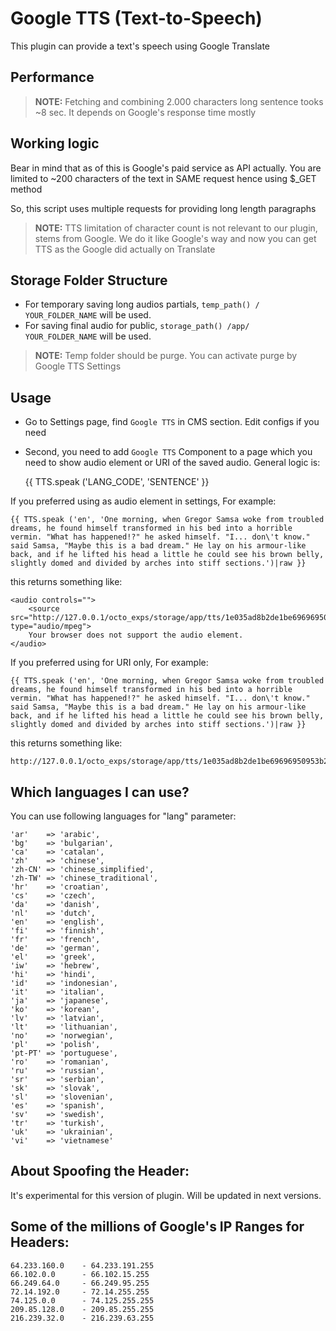 # Google TTS (Text-to-Speech)
This plugin can provide a text's speech using Google Translate


## Performance
> **NOTE:** Fetching and combining 2.000 characters long sentence tooks ~8 sec. It depends on Google's response time mostly


## Working logic
Bear in mind that as of this is Google's paid service as API actually. You are limited to ~200 characters of the text in SAME request hence using $_GET method

So, this script uses multiple requests for providing long length paragraphs

> **NOTE:** TTS limitation of character count is not relevant to our plugin, stems from Google. We do it like Google's way and now you can get TTS as the Google did actually on Translate


## Storage Folder Structure
* For temporary saving long audios partials, `temp_path() / YOUR_FOLDER_NAME` will be used.
* For saving final audio for public, `storage_path() /app/ YOUR_FOLDER_NAME` will be used.

> **NOTE:** Temp folder should be purge. You can activate purge by Google TTS Settings


## Usage
- Go to Settings page, find `Google TTS` in CMS section. Edit configs if you need

- Second, you need to add `Google TTS` Component to a page which you need to show audio element or URI of the saved audio. General logic is:

	{{ TTS.speak ('LANG_CODE', 'SENTENCE' }}

If you preferred using as audio element in settings, For example:

	{{ TTS.speak ('en', 'One morning, when Gregor Samsa woke from troubled dreams, he found himself transformed in his bed into a horrible vermin. "What has happened!?" he asked himself. "I... don\'t know." said Samsa, "Maybe this is a bad dream." He lay on his armour-like back, and if he lifted his head a little he could see his brown belly, slightly domed and divided by arches into stiff sections.')|raw }}

this returns something like:

	<audio controls="">
		<source src="http://127.0.0.1/octo_exps/storage/app/tts/1e035ad8b2de1be69696950953b28c66.mp3" type="audio/mpeg">
		Your browser does not support the audio element.
	</audio>

If you preferred using for URI only, For example: 

	{{ TTS.speak ('en', 'One morning, when Gregor Samsa woke from troubled dreams, he found himself transformed in his bed into a horrible vermin. "What has happened!?" he asked himself. "I... don\'t know." said Samsa, "Maybe this is a bad dream." He lay on his armour-like back, and if he lifted his head a little he could see his brown belly, slightly domed and divided by arches into stiff sections.')|raw }}

this returns something like:

	http://127.0.0.1/octo_exps/storage/app/tts/1e035ad8b2de1be69696950953b28c66.mp3


## Which languages I can use?
You can use following languages for "lang" parameter:

	'ar'	=> 'arabic',
	'bg'	=> 'bulgarian',
	'ca'	=> 'catalan',
	'zh'	=> 'chinese',
	'zh-CN'	=> 'chinese_simplified',
	'zh-TW'	=> 'chinese_traditional',
	'hr'	=> 'croatian',
	'cs'	=> 'czech',
	'da'	=> 'danish',
	'nl'	=> 'dutch',
	'en'	=> 'english',
	'fi'	=> 'finnish',
	'fr'	=> 'french',
	'de'	=> 'german',
	'el'	=> 'greek',
	'iw'	=> 'hebrew',
	'hi'	=> 'hindi',
	'id'	=> 'indonesian',
	'it'	=> 'italian',
	'ja'	=> 'japanese',
	'ko'	=> 'korean',
	'lv'	=> 'latvian',
	'lt'	=> 'lithuanian',
	'no'	=> 'norwegian',
	'pl'	=> 'polish',
	'pt-PT'	=> 'portuguese',
	'ro'	=> 'romanian',
	'ru'	=> 'russian',
	'sr'	=> 'serbian',
	'sk'	=> 'slovak',
	'sl'	=> 'slovenian',
	'es'	=> 'spanish',
	'sv'	=> 'swedish',
	'tr'	=> 'turkish',
	'uk'	=> 'ukrainian',
	'vi'	=> 'vietnamese'


## About Spoofing the Header:
It's experimental for this version of plugin. Will be updated in next versions.


## Some of the millions of Google's IP Ranges for Headers:
	64.233.160.0    - 64.233.191.255
	66.102.0.0      - 66.102.15.255
	66.249.64.0		- 66.249.95.255
	72.14.192.0		- 72.14.255.255
	74.125.0.0      - 74.125.255.255
	209.85.128.0	- 209.85.255.255
	216.239.32.0	- 216.239.63.255
